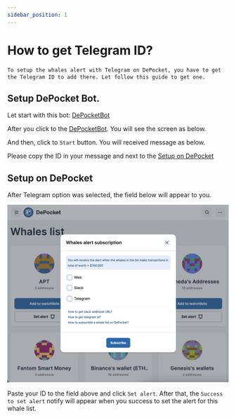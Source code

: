 ```yaml
---
sidebar_position: 1
---
```


# How to get Telegram ID?

```
To setup the whales alert with Telegram on DePocket, you have to get the Telegram ID to add there. Let follow this guide to get one.
```

## Setup DePocket Bot.
Let start with this bot: [DePocketBot](https://t.me/depocketbot)

After you click to the [DePocketBot](https://t.me/depocketbot). You will see the screen as below.

And then, click to `Start` button. You will received message as below.

Please copy the ID in your message and next to the [Setup on DePocket](#Setup_on_DePocket)

## Setup on DePocket
After Telegram option was selected, the field below will appear to you.

![](../../../static/img/docs/whales/telegram_id_img2.png)

Paste your ID to the field above and click `Set alert`.
After that, the `Success to set alert` notify will appear when you success to set the alert for this whale list.